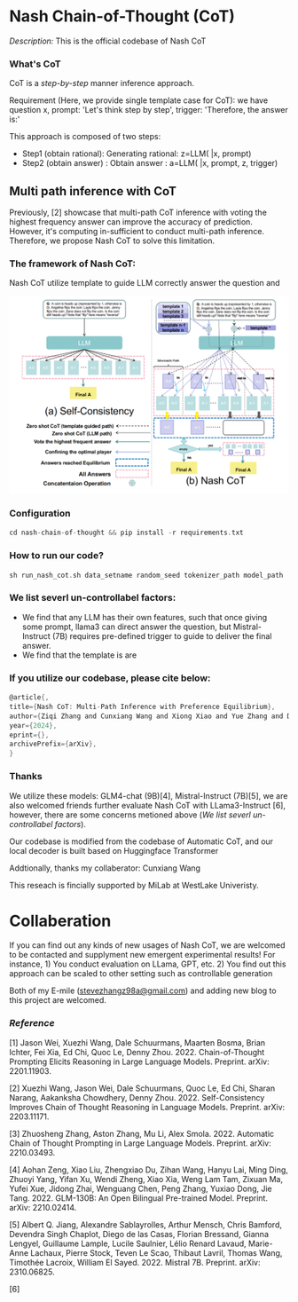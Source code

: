 # Nash Chain-of-Thought (CoT)

*Description:* This is the official codebase of Nash CoT

### What's CoT

CoT is a *step-by-step* manner inference approach. 

Requirement (Here, we provide single template case for CoT): we have question x, prompt: 'Let's think step by step', trigger: 'Therefore, the answer is:' 

This approach is composed of two steps:

- Step1 (obtain rational): Generating rational: z=LLM( |x, prompt)
- Step2 (obtain answer)  : Obtain answer      : a=LLM( |x, prompt, z, trigger)

## Multi path inference with CoT

Previously, [2] showcase that multi-path CoT inference with voting the highest frequency answer can improve the accuracy of prediction. However, it's computing in-sufficient to conduct multi-path inference. Therefore, we propose Nash CoT to solve this limitation.

### The framework of Nash CoT:

Nash CoT utilize template to guide LLM correctly answer the question and 

![image](demonstration.png)

### Configuration

```c
cd nash-chain-of-thought && pip install -r requirements.txt
```

### How to run our code?

```c
sh run_nash_cot.sh data_setname random_seed tokenizer_path model_path
```

### We list severl un-controllabel factors:

- We find that any LLM has their own features, such that once giving some prompt, llama3 can direct answer the question, but Mistral-Instruct (7B) requires pre-defined trigger to guide to deliver the final answer.
- We find that the template is are

### If you utilize our codebase, please cite below:

```c
@article{,
title={Nash CoT: Multi-Path Inference with Preference Equilibrium}, 
author={Ziqi Zhang and Cunxiang Wang and Xiong Xiao and Yue Zhang and Donglin Wang},
year={2024},
eprint={},
archivePrefix={arXiv},
}
```

### Thanks 

We utilize these models: GLM4-chat (9B)[4], Mistral-Instruct (7B)[5], we are also welcomed friends further evaluate Nash CoT with LLama3-Instruct [6], however, there are some concerns metioned above (*We list severl un-controllabel factors*). 

Our codebase is modified from the codebase of Automatic CoT, and our local decoder is built based on Huggingface Transformer

Addtionally, thanks my collaberator: Cunxiang Wang

This reseach is fincially supported by MiLab at WestLake Univeristy.


# Collaberation 

If you can find out any kinds of new usages of Nash CoT, we are welcomed to be contacted and supplyment new emergent experimental results! For instance, 1) You conduct evaluation on LLama, GPT, etc. 2) You find out this approach can be scaled to other setting such as controllable generation  

Both of my E-mile (stevezhangz98a@gmail.com) and adding new blog to this project are welcomed. 

### *Reference*

[1] Jason Wei, Xuezhi Wang, Dale Schuurmans, Maarten Bosma, Brian Ichter, Fei Xia, Ed Chi, Quoc Le, Denny Zhou. 2022. Chain-of-Thought Prompting Elicits Reasoning in Large Language Models. Preprint. arXiv: 2201.11903.

[2] Xuezhi Wang, Jason Wei, Dale Schuurmans, Quoc Le, Ed Chi, Sharan Narang, Aakanksha Chowdhery, Denny Zhou. 2022. Self-Consistency Improves Chain of Thought Reasoning in Language Models. Preprint. arXiv: 2203.11171.

[3] Zhuosheng Zhang, Aston Zhang, Mu Li, Alex Smola. 2022. Automatic Chain of Thought Prompting in Large Language Models. Preprint. arXiv: 2210.03493.

[4] Aohan Zeng, Xiao Liu, Zhengxiao Du, Zihan Wang, Hanyu Lai, Ming Ding, Zhuoyi Yang, Yifan Xu, Wendi Zheng, Xiao Xia, Weng Lam Tam, Zixuan Ma, Yufei Xue, Jidong Zhai, Wenguang Chen, Peng Zhang, Yuxiao Dong, Jie Tang. 2022. GLM-130B: An Open Bilingual Pre-trained Model. Preprint. arXiv: 2210.02414.

[5] Albert Q. Jiang, Alexandre Sablayrolles, Arthur Mensch, Chris Bamford, Devendra Singh Chaplot, Diego de las Casas, Florian Bressand, Gianna Lengyel, Guillaume Lample, Lucile Saulnier, Lélio Renard Lavaud, Marie-Anne Lachaux, Pierre Stock, Teven Le Scao, Thibaut Lavril, Thomas Wang, Timothée Lacroix, William El Sayed. 2022. Mistral 7B. Preprint. arXiv: 2310.06825.

[6] 
